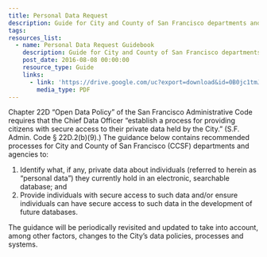 ```yaml
---
title: Personal Data Request
description: Guide for City and County of San Francisco departments and agencies to implement a process to provide individuals with their own personal data upon request.
tags:
resources_list:
  - name: Personal Data Request Guidebook
    description: Guide for City and County of San Francisco departments and agencies to implement a process to provide individuals with their own personal data upon request.
    post_date: 2016-08-08 00:00:00
    resource_type: Guide
    links:
      - link: 'https://drive.google.com/uc?export=download&id=0B0jc1tmJAlTcZTBlY0duZjVGdUk'
        media_type: PDF
---
```



Chapter 22D “Open Data Policy” of the San Francisco Administrative Code requires that the Chief Data Officer “establish a process for providing citizens with secure access to their private data held by the City.” (S.F. Admin. Code &sect; 22D.2(b)(9).) The guidance below contains recommended processes for City and County of San Francisco (CCSF) departments and agencies to:

1. Identify what, if any, private data about individuals (referred to herein as “personal data”) they currently hold in an electronic, searchable database; and
2. Provide individuals with secure access to such data and/or ensure individuals can have secure access to such data in the development of future databases.

The guidance will be periodically revisited and updated to take into account, among other factors, changes to the City’s data policies, processes and systems.